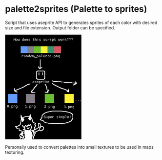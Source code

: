 # palette2sprites (Palette to sprites)

Script that uses aseprite API to generates sprites of each color 
with desired size and file extension. Output folder can be specified. 

![How this script works](./how-script-works.png)

Personally used to convert palettes into small textures to be used in maps texturing.

